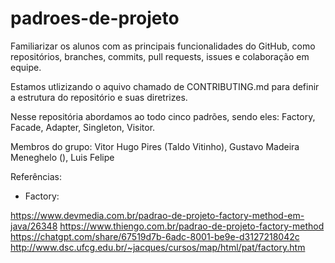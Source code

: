 # padroes-de-projeto
Familiarizar os alunos com as principais funcionalidades do GitHub, como repositórios, branches, commits, pull requests, issues e colaboração em equipe.

Estamos utlizizando o aquivo chamado de CONTRIBUTING.md para definir a estrutura do repositório e suas diretrizes.

Nesse repositória abordamos ao todo cinco padrões, sendo eles: Factory, Facade, Adapter, Singleton, Visitor.

Membros do grupo: Vitor Hugo Pires (Taldo Vitinho), Gustavo Madeira Meneghelo (), Luis Felipe 

Referências: 

- Factory:

https://www.devmedia.com.br/padrao-de-projeto-factory-method-em-java/26348
https://www.thiengo.com.br/padrao-de-projeto-factory-method
https://chatgpt.com/share/67519d7b-6adc-8001-be9e-d3127218042c
http://www.dsc.ufcg.edu.br/~jacques/cursos/map/html/pat/factory.htm
